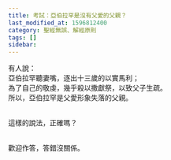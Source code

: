 ```yaml
---
title: 考試：亞伯拉罕是沒有父愛的父親？
last_modified_at: 1596812400
category: 聖經無誤、解經原則
tags: []
sidebar: 
---
```


<p>有人說：<br/>
亞伯拉罕聽妻嘴，逐出十三歲的以實馬利；<br/>
為了自己的敬虔，幾乎殺以撒獻祭，以致父子生疏。<br/>
所以，亞伯拉罕是父愛形象失落的父親。</p>
<p><br/>
這樣的說法，正確嗎？</p>
<p><br/>
歡迎作答，答錯沒關係。</p>
<p> </p>
